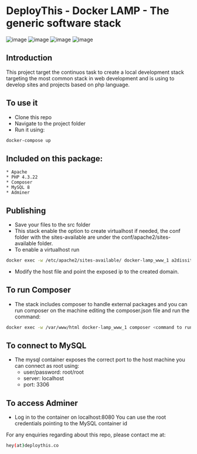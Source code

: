 # DeployThis - Docker LAMP - The generic software stack

![image](https://img.shields.io/badge/Docker-2CA5E0?style=for-the-badge&logo=docker&logoColor=white) ![image](https://img.shields.io/badge/Debian-A81D33?style=for-the-badge&logo=debian&logoColor=white) ![image](https://img.shields.io/badge/PHP-7.4-blue?style=for-the-badge&logo=php&logoColor=white) ![image](https://img.shields.io/badge/MySQL-8.0-blue?style=for-the-badge&logo=mysql&logoColor=white)
## Introduction
This project target the continuos task to create a local development stack targeting the most common stack in web development and is using to develop sites and projects based on php language.

## To use it
* Clone this repo
* Navigate to the project folder
* Run it using:
```sh
docker-compose up
```

## Included on this package:

    * Apache
    * PHP 4.3.22
    * Composer
    * MySQL 8
    * Adminer

## Publishing
* Save your files to the src folder
* This stack enable the option to create virtualhost if needed, the conf folder with the sites-available are under the conf/apache2/sites-available folder.
* To enable a virtualhost run
```sh
docker exec -w /etc/apache2/sites-available/ docker-lamp_www_1 a2dissite <virtualhost-to-enable>.conf
```
* Modify the host file and point the exposed ip to the created domain.
## To run Composer

* The stack includes composer to handle external packages and you can run composer on the machine editing the composer.json file and run the command:
```sh
docker exec -w /var/www/html docker-lamp_www_1 composer <command to run>
```

## To connect to MySQL

* The mysql container exposes the correct port to the host machine you can connect as root using:
    * user/password: root/root
    * server: localhost
    * port: 3306

## To access Adminer

* Log in to the container on localhost:8080 You can use the root credentials pointing to the MySQL container id

For any enquiries regarding about this repo, please contact me at:
```sh
hey(at)deploythis.co
```